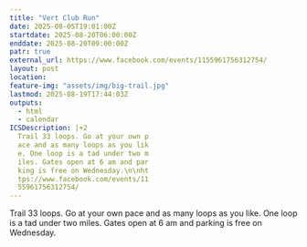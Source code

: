 ```yaml
---
title: "Vert Club Run"
date: 2025-08-05T19:01:00Z
startdate: 2025-08-20T06:00:00Z
enddate: 2025-08-20T09:00:00Z
patr: true
external_url: https://www.facebook.com/events/1155961756312754/
layout: post
location: 
feature-img: "assets/img/big-trail.jpg"
lastmod: 2025-08-19T17:44:03Z
outputs:
  - html
  - calendar
ICSDescription: |+2
  Trail 33 loops. Go at your own p  ace and as many loops as you lik  e. One loop is a tad under two m  iles. Gates open at 6 am and par  king is free on Wednesday.\n\nht  tps://www.facebook.com/events/11  55961756312754/
---
```


Trail 33 loops. Go at your own pace and as many loops as you like. One loop is a tad under two miles. Gates open at 6 am and parking is free on Wednesday.<br>
  <br>
  
